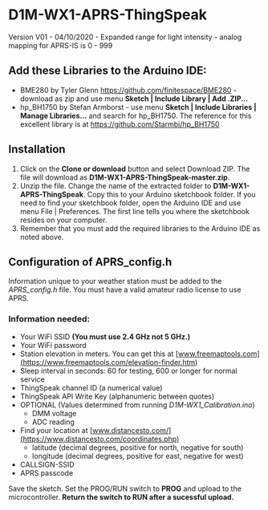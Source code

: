 # D1M-WX1-APRS-ThingSpeak

Version V01 - 04/10/2020 - Expanded range for light intensity
                         - analog mapping for APRS-IS is 0 - 999

## Add these Libraries to the Arduino IDE:
* BME280 by Tyler Glenn https://github.com/finitespace/BME280 - download as zip and use menu **Sketch | Include Library | Add .ZIP...**
* hp_BH1750 by Stefan Armborst - use menu **Sketch | Include Libraries | Manage Libraries...** and search for hp_BH1750. The reference for this excellent library is at https://github.com/Starmbi/hp_BH1750

## Installation
1. Click on the **Clone or download** button and select Download ZIP. The file will download as **D1M-WX1-APRS-ThingSpeak-master.zip**. 
2. Unzip the file. Change the name of the extracted folder to **D1M-WX1-APRS-ThingSpeak**. Copy this to your Arduino sketchbook folder. If you need to find your sketchbook folder, open the Arduino IDE and use menu File | Preferences. The first line tells you where the sketchbook resides on your computer. 
3. Remember that you must add the required libraries to the Arduino IDE as noted above.

## Configuration of APRS_config.h
Information unique to your weather station must be added to the *APRS_config.h* file. You must have a valid amateur radio license to use APRS.

### Information needed:
- Your WiFi SSID **(You must use 2.4 GHz not 5 GHz.)**
- Your WiFi password
- Station elevation in meters. You can get this at [www.freemaptools.com](https://www.freemaptools.com/elevation-finder.htm)
- Sleep interval in seconds: 60 for testing, 600 or longer for normal service
- ThingSpeak channel ID (a numerical value)
- ThingSpeak API Write Key (alphanumeric between quotes)
- OPTIONAL (Values determined from running *D1M-WX1_Calibration.ino*)
  - DMM voltage
  - ADC reading
- Find your location at [www.distancesto.com/](https://www.distancesto.com/coordinates.php)
  - latitude (decimal degrees, positive for north, negative for south)
  - longitude (decimal degrees, positive for east, negative for west)
- CALLSIGN-SSID
- APRS passcode

Save the sketch. Set the PROG/RUN switch to **PROG** and upload to the microcontroller. **Return the switch to RUN after a sucessful upload.**
